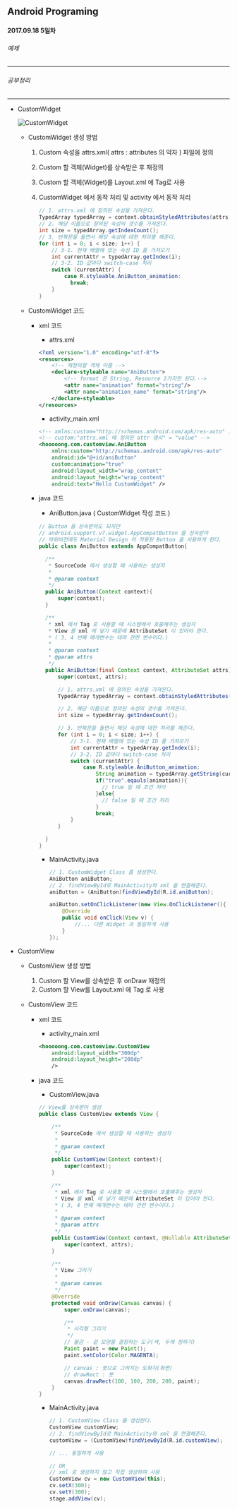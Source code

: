 Android Programing
----------------------------------------------------
#### 2017.09.18 5일차

###### 예제
____________________________________________________

###### 공부정리
____________________________________________________

  - CustomWidget

      ![CustomWidget](https://github.com/Hooooong/DAY11_CustomView/blob/master/image/CustomWidget.png)

      - CustomWidget 생성 방법

          1. Custom 속성을 attrs.xml( attrs : attributes 의 약자 ) 파일에 정의
          2. Custom 할 객체(Widget)를 상속받은 후 재정의
          3. Custom 할 객체(Widget)를 Layout.xml 에 Tag로 사용
          4. CustomWidget 에서 동작 처리 및 activity 에서 동작 처리

              ```Java
              // 1. attrs.xml 에 정의된 속성을 가져온다.
              TypedArray typedArray = context.obtainStyledAttributes(attrs, R.styleable.AniButton);
              // 2. 해당 이름으로 정의된 속성의 갯수를 가져온다.
              int size = typedArray.getIndexCount();
              // 3. 반복문을 돌면서 해당 속성에 대한 처리를 해준다.
              for (int i = 0; i < size; i++) {
                  // 3-1. 현재 배열에 있는 속성 ID 를 가져오기
                  int currentAttr = typedArray.getIndex(i);
                  // 3-2. ID 값마다 switch-case 처리
                  switch (currentAttr) {
                      case R.styleable.AniButton_animation:
                        break;
                  }
              }          
              ```

      - CustomWidget 코드

          - xml 코드

              - attrs.xml

              ```xml
              <?xml version="1.0" encoding="utf-8"?>
              <resources>
                  <!-- 재정의할 객체 이름 -->
                  <declare-styleable name="AniButton">
                      <!-- format 은 String, Resource 2가지만 된다.-->
                      <attr name="animation" format="string"/>
                      <attr name="animation_name" format="string"/>
                  </declare-styleable>
              </resources>
              ```

              - activity_main.xml

              ```xml
              <!-- xmlns:custom="http://schemas.android.com/apk/res-auto" : nameSpace 를 자동으로 지원(custom) -->
              <!-- custom:"attrs.xml 에 정의된 attr 명시" = "value" -->
              <hooooong.com.customview.AniButton
                  xmlns:custom="http://schemas.android.com/apk/res-auto"
                  android:id="@+id/aniButton"
                  custom:animation="true"
                  android:layout_width="wrap_content"
                  android:layout_height="wrap_content"
                  android:text="Hello CustomWidget" />
              ```

          - java 코드

              - AniButton.java ( CustomWidget 작성 코드 )

              ```java
              // Button 을 상속받아도 되지만
              // android.support.v7.widget.AppCompatButton 을 상속받아
              // 하위버전에도 Material Design 이 적용된 Button 을 사용하게 한다.              
              public class AniButton extends AppCompatButton{

                /**
                 * SourceCode 에서 생성할 때 사용하는 생성자
                 *
                 * @param context
                 */
                public AniButton(Context context){
                    super(context);
                }

                /**
                 * xml 에서 Tag 로 사용할 때 시스템에서 호출해주는 생성자
                 * View 를 xml 에 넣기 때문에 AttributeSet 이 있어야 한다.
                 * ( 3, 4 번째 매개변수는 테마 관련 변수이다.)
                 *
                 * @param context
                 * @param attrs
                 */              
                public AniButton(final Context context, AttributeSet attrs) {
                    super(context, attrs);

                    // 1. attrs.xml 에 정의된 속성을 가져온다.
                    TypedArray typedArray = context.obtainStyledAttributes(attrs, R.styleable.AniButton);

                    // 2. 해당 이름으로 정의된 속성의 갯수를 가져온다.
                    int size = typedArray.getIndexCount();

                    // 3. 반복문을 돌면서 해당 속성에 대한 처리를 해준다.
                    for (int i = 0; i < size; i++) {
                        // 3-1. 현재 배열에 있는 속성 ID 를 가져오기
                        int currentAttr = typedArray.getIndex(i);
                        // 3-2. ID 값마다 switch-case 처리
                        switch (currentAttr) {
                            case R.styleable.AniButton_animation:
                                String animation = typedArray.getString(currentAttr);
                                if("true".eqauls(animation)){
                                  // true 일 때 조건 처리
                                }else{
                                  // false 일 때 조건 처리
                                }
                                break;
                        }
                    }

                }
              }
              ```

              - MainActivity.java

                  ```java
                  // 1. CustomWidget Class 를 생성한다.
                  AniButton aniButton;  
                  // 2. findViewById로 MainActivity와 xml 을 연결해준다.
                  aniButton = (AniButton)findViewById(R.id.aniButton);

                  aniButton.setOnClickListener(new View.OnClickListener(){
                      @Override
                      public void onClick(View v) {
                          //... 다른 Widget 과 동일하게 사용
                      }
                  });   
                  ```

  - CustomView

      - CustomView 생성 방법

          1. Custom 할 View를 상속받은 후 onDraw 재정의
          2. Custom 할 View를 Layout.xml 에 Tag 로 사용

      - CustomView 코드

          - xml 코드

              - activity_main.xml

              ```xml
              <hooooong.com.customview.CustomView
                  android:layout_width="300dp"
                  android:layout_height="200dp"
                  />

              ```

          - java 코드

              - CustomView.java

              ```java
              // View를 상속받아 생성
              public class CustomView extends View {

                  /**
                   * SourceCode 에서 생성할 때 사용하는 생성자
                   *
                   * @param context
                   */
                  public CustomView(Context context){
                      super(context);
                  }

                  /**
                   * xml 에서 Tag 로 사용할 때 시스템에서 호출해주는 생성자
                   * View 를 xml 에 넣기 때문에 AttributeSet 이 있어야 한다.
                   * ( 3, 4 번째 매개변수는 테마 관련 변수이다.)
                   *
                   * @param context
                   * @param attrs
                   */
                  public CustomView(Context context, @Nullable AttributeSet attrs) {
                      super(context, attrs);
                  }

                  /**
                   * View 그리기
                   *
                   * @param canvas
                   */
                  @Override
                  protected void onDraw(Canvas canvas) {
                      super.onDraw(canvas);

                      /**
                       * 사각형 그리기
                       */
                      // 물감 - 겉 모양을 결정하는 도구(색, 두께 정하기)
                      Paint paint = new Paint();
                      paint.setColor(Color.MAGENTA);

                      // canvas : 붓으로 그려지는 도화지(화면)
                      // drawRect : 붓
                      canvas.drawRect(100, 100, 200, 200, paint);
                  }
              }
              ```

              - MainActivity.java

                  ```java
                  // 1. CustomView Class 를 생성한다.
                  CustomView customView;  
                  // 2. findViewById로 MainActivity와 xml 을 연결해준다.
                  customView = (CustomView)findViewById(R.id.customView);

                  // ... 동일하게 사용

                  // OR
                  // xml 로 생성하지 않고 직접 생성하여 사용
                  CustomView cv = new CustomView(this);
                  cv.setX(300);
                  cv.setY(300);
                  stage.addView(cv);                  

                  ```
